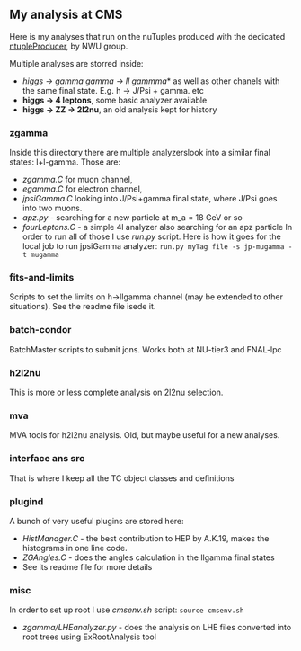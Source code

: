My analysis at CMS
------------------

Here is my analyses that run on the nuTuples produced with the dedicated [ntupleProducer][1], by NWU group.


Multiple analyses are storred inside:
 * **higgs &rarr; gamma* gamma &rarr; ll gammma** as well as other chanels with the same final state. E.g. h -> J/Psi + gamma. etc
 * **higgs -> 4 leptons**, some basic analyzer available
 * **higgs -> ZZ -> 2l2nu**, an old analysis kept for history

### zgamma
Inside this directory there are multiple analyzerslook into a similar final states: l+l-gamma.
Those are:
  * *zgamma.C* for muon channel,
  * *egamma.C* for electron channel,
  * *jpsiGamma.C* looking into J/Psi+gamma final state, where J/Psi goes into two muons.
  * *apz.py* - searching for a new particle at m_a = 18 GeV or so
  * *fourLeptons.C* - a simple 4l analyzer also searching for an apz particle
In order to run all of those I use *run.py* script. Here is how it goes for the local job to run jpsiGamma analyzer:
```run.py myTag file -s jp-mugamma -t mugamma```



### fits-and-limits
Scripts to set the limits on h->llgamma channel (may be extended to other situations). See the readme file isede it.

### batch-condor
BatchMaster scripts to submit jons. Works both at NU-tier3 and FNAL-lpc


### h2l2nu
This is  more or less complete analysis on 2l2nu selection.

### mva
MVA tools for h2l2nu analysis. Old, but maybe useful for a new analyses.

### interface ans src
That is where I keep all the TC object classes and definitions
### plugind
A bunch of very useful plugins are stored here:
  * *HistManager.C* - the best contribution to HEP by A.K.19, makes the histograms in one line code.
  * *ZGAngles.C* - does the angles calculation in the llgamma final states
  * See its readme file for more details

### misc
In order to set up root I use *cmsenv.sh* script:
```source cmsenv.sh```

* *zgamma/LHEanalyzer.py* - does the analysis on LHE files converted into root trees using ExRootAnalysis tool

[1]: https://github.com/NWUHEP/ntupleProducer
